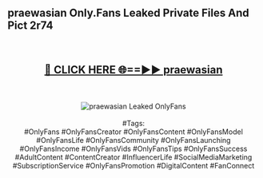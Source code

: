 <h2>praewasian Only.Fans Leaked Private Files And Pict 2r74</h2>
<br>
<div align="center">
<h2><a href="https://mediafiles.top/praewasian" rel="nofollow">🔴 CLICK HERE 🌐==►► praewasian</a></h2>
<br>
<br>
<a href="https://mediafiles.top/praewasian" rel="nofollow" data-target="animated-image.originalLink"><img src="https://i.ibb.co.com/WyWwxjT/player-gif2.gif" alt="praewasian Leaked OnlyFans" style="max-width: 100%; display: inline-block;" data-target="animated-image.originalImage"></a>
<br><br>
#Tags:
<br>
#OnlyFans #OnlyFansCreator #OnlyFansContent #OnlyFansModel #OnlyFansLife #OnlyFansCommunity #OnlyFansLaunching #OnlyFansIncome #OnlyFansVids #OnlyFansTips #OnlyFansSuccess #AdultContent #ContentCreator #InfluencerLife #SocialMediaMarketing #SubscriptionService #OnlyFansPromotion #DigitalContent #FanConnect
</div>
<br>